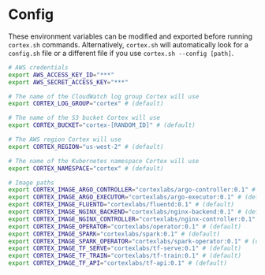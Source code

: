 # Config

These environment variables can be modified and exported before running `cortex.sh` commands. Alternatively, `cortex.sh` will automatically look for a `config.sh` file or a different file if you use `cortex.sh --config [path]`.

[comment]: <> (CORTEX_VERSION_MINOR)

```bash
# AWS credentials
export AWS_ACCESS_KEY_ID="***"
export AWS_SECRET_ACCESS_KEY="***"

# The name of the CloudWatch log group Cortex will use
export CORTEX_LOG_GROUP="cortex" # (default)

# The name of the S3 bucket Cortex will use
export CORTEX_BUCKET="cortex-[RANDOM_ID]" # (default)

# The AWS region Cortex will use
export CORTEX_REGION="us-west-2" # (default)

# The name of the Kubernetes namespace Cortex will use
export CORTEX_NAMESPACE="cortex" # (default)

# Image paths
export CORTEX_IMAGE_ARGO_CONTROLLER="cortexlabs/argo-controller:0.1" # (default)
export CORTEX_IMAGE_ARGO_EXECUTOR="cortexlabs/argo-executor:0.1" # (default)
export CORTEX_IMAGE_FLUENTD="cortexlabs/fluentd:0.1" # (default)
export CORTEX_IMAGE_NGINX_BACKEND="cortexlabs/nginx-backend:0.1" # (default)
export CORTEX_IMAGE_NGINX_CONTROLLER="cortexlabs/nginx-controller:0.1" # (default)
export CORTEX_IMAGE_OPERATOR="cortexlabs/operator:0.1" # (default)
export CORTEX_IMAGE_SPARK="cortexlabs/spark:0.1" # (default)
export CORTEX_IMAGE_SPARK_OPERATOR="cortexlabs/spark-operator:0.1" # (default)
export CORTEX_IMAGE_TF_SERVE="cortexlabs/tf-serve:0.1" # (default)
export CORTEX_IMAGE_TF_TRAIN="cortexlabs/tf-train:0.1" # (default)
export CORTEX_IMAGE_TF_API="cortexlabs/tf-api:0.1" # (default)
```
